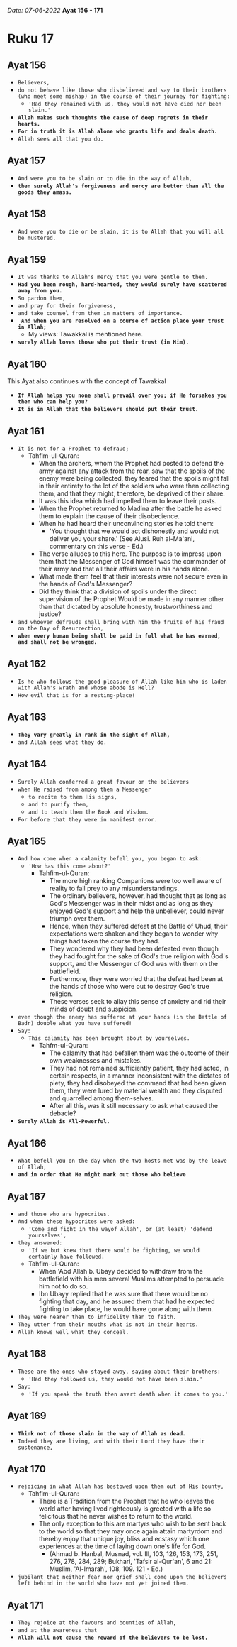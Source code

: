 *Date: 07-06-2022*
**Ayat 156 - 171**
# Ruku 17

## Ayat 156

- `Believers,` 
- `do not behave like those who disbelieved and say to their brothers (who meet some mishap) in the course of their journey for fighting:` 
  - `'Had they remained with us, they would not have died nor been slain.'` 
- **`Allah makes such thoughts the cause of deep regrets in their hearts.`**
- **`For in truth it is Allah alone who grants life and deals death.`**
- `Allah sees all that you do.`


## Ayat 157
- `And were you to be slain or to die in the way of Allah, `
- **`then surely Allah's forgiveness and mercy are better than all the goods they amass.`**


## Ayat 158
- `And were you to die or be slain, it is to Allah that you will all be mustered.`

 
## Ayat 159
- `It was thanks to Allah's mercy that you were gentle to them.` 
- **`Had you been rough, hard-hearted, they would surely have scattered away from you.`**
- `So pardon them,` 
- `and pray for their forgiveness,` 
- `and take counsel from them in matters of importance.`
- **` And when you are resolved on a course of action place your trust in Allah;`**
  - My views: Tawakkal is mentioned here.
- **`surely Allah loves those who put their trust (in Him).`**


## Ayat 160

This Ayat also continues with the concept of Tawakkal

- **`If Allah helps you none shall prevail over you; if He forsakes you then who can help you?`**
- **`It is in Allah that the believers should put their trust.`**


## Ayat 161
- `It is not for a Prophet to defraud;`
  - Tahfim-ul-Quran:
    - When the archers, whom the Prophet had posted to defend the army against any attack from the rear, saw that the spoils of the enemy were being collected, they feared that the spoils might fall in their entirety to the lot of the soldiers who were then collecting them, and that they might, therefore, be deprived of their share. 
    - It was this idea which had impelled them to leave their posts. 
    - When the Prophet returned to Madina after the battle he asked them to explain the cause of their disobedience. 
    - When he had heard their unconvincing stories he told them: 
      - 'You thought that we would act dishonestly and would not deliver you your share.' (See Alusi. Ruh al-Ma'ani, commentary on this verse - Ed.) 
    - The verse alludes to this here. The purpose is to impress upon them that the Messenger of God himself was the commander of their army and that all their affairs were in his hands alone. 
    - What made them feel that their interests were not secure even in the hands of God's Messenger? 
    - Did they think that a division of spoils under the direct supervision of the Prophet Would be made in any manner other than that dictated by absolute honesty, trustworthiness and justice?
- `and whoever defrauds shall bring with him the fruits of his fraud on the Day of Resurrection,` 
- **`when every human being shall be paid in full what he has earned, and shall not be wronged.`**


## Ayat 162

- `Is he who follows the good pleasure of Allah like him who is laden with Allah's wrath and whose abode is Hell?` 
- `How evil that is for a resting-place!`


## Ayat 163

- **`They vary greatly in rank in the sight of Allah,`**
- `and Allah sees what they do.`


## Ayat 164

- `Surely Allah conferred a great favour on the believers`
- `when He raised from among them a Messenger`
  - `to recite to them His signs,`
  - `and to purify them,`
  - `and to teach them the Book and Wisdom.`
- `For before that they were in manifest error.`


## Ayat 165
- `And how come when a calamity befell you, you began to ask:` 
  - `'How has this come about?'`
    - Tahfim-ul-Quran:
      - The more high ranking Companions were too well aware of reality to fall prey to any misunderstandings. 
      - The ordinary believers, however, had thought that as long as God's Messenger was in their midst and as long as they enjoyed God's support and help the unbeliever, could never triumph over them. 
      - Hence, when they suffered defeat at the Battle of Uhud, their expectations were shaken and they began to wonder why things had taken the course they had. 
      - They wondered why they had been defeated even though they had fought for the sake of God's true religion with God's support, and the Messenger of God was with them on the battlefield. 
      - Furthermore, they were worried that the defeat had been at the hands of those who were out to destroy God's true religion. 
      - These verses seek to allay this sense of anxiety and rid their minds of doubt and suspicion. 
- `even though the enemy has suffered at your hands (in the Battle of Badr) double what you have suffered!`
- `Say:` 
  - `This calamity has been brought about by yourselves.`
    - Tahfm-ul-Quran:
      - The calamity that had befallen them was the outcome of their own weaknesses and mistakes.
      - They had not remained sufficiently patient, they had acted, in certain respects, in a manner inconsistent with the dictates of piety, they had disobeyed the command that had been given them, they were lured by material wealth and they disputed and quarrelled among them-selves. 
      - After all this, was it still necessary to ask what caused the debacle?
- **`Surely Allah is All-Powerful.`**


## Ayat 166

- `What befell you on the day when the two hosts met was by the leave of Allah,` 
- **`and in order that He might mark out those who believe`**


## Ayat 167

- `and those who are hypocrites.` 
- `And when these hypocrites were asked:`
  - `'Come and fight in the wayof Allah', or (at least) 'defend yourselves',` 
- `they answered:` 
  - `'If we but knew that there would be fighting, we would certainly have followed.`
  - Tahfim-ul-Quran:
    - When 'Abd Allah b. Ubayy decided to withdraw from the battlefield with his men several Muslims attempted to persuade him not to do so. 
    - Ibn Ubayy replied that he was sure that there would be no fighting that day, and he assured them that had he expected fighting to take place, he would have gone along with them.
- `They were nearer then to infidelity than to faith.` 
- `They utter from their mouths what is not in their hearts.` 
- `Allah knows well what they conceal.`


## Ayat 168

- `These are the ones who stayed away, saying about their brothers:` 
  - `'Had they followed us, they would not have been slain.'` 
- `Say:` 
  - `'If you speak the truth then avert death when it comes to you.'`


## Ayat 169

- **`Think not of those slain in the way of Allah as dead.`**
- `Indeed they are living, and with their Lord they have their sustenance,`


## Ayat 170

- `rejoicing in what Allah has bestowed upon them out of His bounty,`
  - Tahfim-ul-Quran:
    - There is a Tradition from the Prophet that he who leaves the world after having lived righteously is greeted with a life so felicitous that he never wishes to return to the world. 
    - The only exception to this are martyrs who wish to be sent back to the world so that they may once again attain martyrdom and thereby enjoy that unique joy, bliss and ecstasy which one experiences at the time of laying down one's life for God. 
      - (Ahmad b. Hanbal, Musnad, vol. Ill, 103, 126, 153, 173, 251, 276, 278, 284, 289; Bukhari, 'Tafsir al-Qur'an', 6 and 21: Muslim, 'Al-Imarah', 108, 109. 121 - Ed.)
- `jubilant that neither fear nor grief shall come upon the believers left behind in the world who have not yet joined them.`


## Ayat 171

- `They rejoice at the favours and bounties of Allah,`
- `and at the awareness that` 
- **`Allah will not cause the reward of the believers to be lost.`**

 
